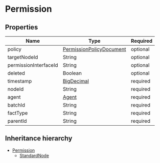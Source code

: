 

# Permission

## Properties

Name | Type | Required
-------- | -------- | --------
policy | [PermissionPolicyDocument](PermissionPolicyDocument.md) | optional
targetNodeId | String | optional
permissionInterfaceId | String | optional
deleted | Boolean | optional
timestamp | [BigDecimal](BigDecimal.md) | required
nodeId | String | required
agent | [Agent](Agent.md) | required
batchId | String | required
factType | String | required
parentId | String | required




## Inheritance hierarchy


* [Permission](Permission.md)
    * [StandardNode](StandardNode.md)
